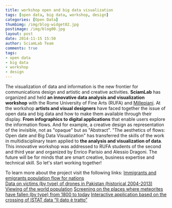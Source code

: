 ```yaml
---
title: workshop open and big data visualization
tags: [open data, big data, workshop, design]
categories: [Open Data]
thumbimg: /img/blog-widget02.jpg
postimage: /img/blog00.jpg
layout: post
date: 2014-11-15 15:50
author: SciamLab Team
comments: true
tags:
- open data
- big data
- workshop
- design
---
```

The visualization of data and information is the new frontier for communications design and artistic and creative activities. **SciamLab** has organized and held **an innovative data analysis and visualization workshop** with the Rome University of Fine Arts (RUFA) and [Millepiani](http://www.millepiani.eu). 
At the workshop **artists and visual designers** have faced together the issue of open data and big data and how to make them available through their display.
**From infographics to digital applications** that enable users explore the information flows. And for example, a creative design as representation of the invisible, not as "opaque" but as "Abstract".
"The aesthetics of flows: Open date and Big Data Visualization" has transferred the skills of the work in multidisciplinary team applied to **the analysis and visualization of data**. 
This innovative workshop was addressed to RUFA students of the second and third year and organized by Enrico Parisio and Alessio Dragoni. 
The future will be for minds that are smart creative, business expertise and technical skill. So let's start working together!

To learn more about the project visit the following links:
[Immigrants and emigrants population flow for nations](http://www.peoplemov.in)  
[Data on victims (by type) of drones in Pakistan (historical 2004-2013)](http://drones.pitchinteractive.com/)
[Viewing of the world population](http://globe.chromeexperiments.com/)
[Screening on the places where meteorites have fallen (by type) from 1800 to today](http://maulik-kamdar.com/code/meteorViz/)
[Interactive application based on the crossing of ISTAT data “Il dato è tratto”](http://istatcontest.sciamlab.com/regioni.html)
